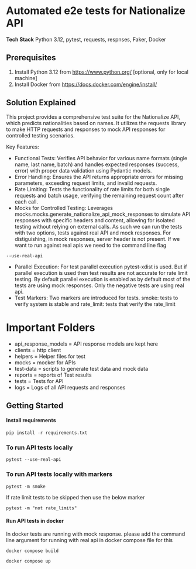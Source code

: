 # Automated e2e tests for Nationalize API

**Tech Stack**
Python 3.12, pytest, requests, respnses, Faker, Docker

## Prerequisites
1. Install Python 3.12 from https://www.python.org/ [optional, only for local machine]
2. Install Docker from https://docs.docker.com/engine/install/

## Solution Explained

This project provides a comprehensive test suite for the Nationalize API, which predicts nationalities based on names. It utilizes the requests library to make HTTP requests and responses to mock API responses for controlled testing scenarios.

Key Features:

- Functional Tests: Verifies API behavior for various name formats (single name, last name, batch) and handles expected responses (success, error) with proper data validation using Pydantic models.
- Error Handling: Ensures the API returns appropriate errors for missing parameters, exceeding request limits, and invalid requests.
- Rate Limiting: Tests the functionality of rate limits for both single requests and batch usage, verifying the remaining request count after each call.
- Mocks for Controlled Testing: Leverages mocks.mocks.generate_nationalize_api_mock_responses to simulate API responses with specific headers and content, allowing for isolated testing without relying on external calls. As such we can run the tests with two options, tests against real API and mock responses. For distiguishing, in mock responses, server header is not present. If we want to run against real apis we need to the command line flag
```
--use-real-api
```
- Parallel Execution: For test parallel execution pytest-xdist is used. But if parallel execution is used then test results are not accurate for rate limit testing. By default parallel execution is enabled as by default most of the tests are using mock responses. Only the negative tests are using real api.
- Test Markers: Two markers are introduced for tests. smoke: tests to verify system is stable and rate_limit: tests that verify the rate_limit

# Important Folders
- api_response_models = API response models are kept here
- clients = http client
- helpers = Helper files for test
- mocks = mocker for APIs
- test-data = scripts to generate test data and mock data
- reports = reports of Test results
- tests = Tests for API
- logs = Logs of all API requests and responses

    
## Getting Started

#### Install requirements

```
pip install -r requirements.txt
```

### To run API tests locally

```
pytest --use-real-api
```

### To run API tests locally with markers

```
pytest -m smoke
```
If rate limit tests to be skipped then use the below marker
```
pytest -m "not rate_limits"
```

#### Run API tests in docker
In docker tests are running with mock response. please add the command line argument for running with real api in docker compose file for this

```
docker compose build
```

```
docker compose up
```
